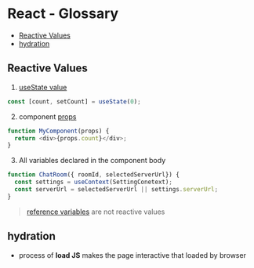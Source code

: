 # React - Glossary

* [Reactive Values](#reactive-values)
* [hydration](#hydration)

## Reactive Values

1. [useState value](react-hooks-usestate.md)

```js
const [count, setCount] = useState(0);
```

2. component [props](react-component-props.md)

```js
function MyComponent(props) {
  return <div>{props.count}</div>;
}
```

3. All variables declared in the component body

```js
function ChatRoom({ roomId, selectedServerUrl}) {
  const settings = useContext(SettingConetext);
  const serverUrl = selectedServerUrl || settings.serverUrl;
}
```

> [reference variables](react-hooks-useref.md) are not reactive values

## hydration

- process of **load JS** makes the page interactive that loaded by browser

